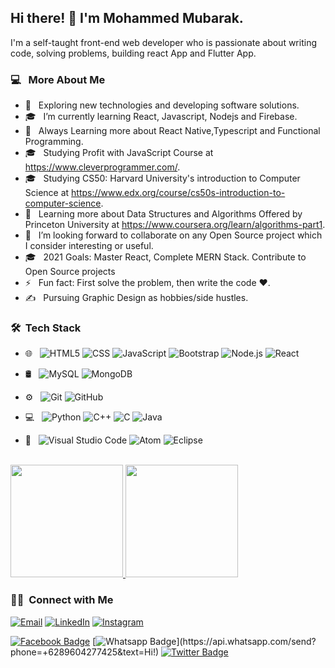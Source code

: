 ###

<h2>  Hi there! 👋 I'm Mohammed Mubarak.</h2>

I'm a self-taught front-end web developer who is passionate about writing code, solving problems, building react App and Flutter App.

<h3>  💻 &nbsp; More About Me </h3>

- 🤔 &nbsp; Exploring new technologies and developing software solutions.
- 🎓 &nbsp; I’m currently learning React, Javascript, Nodejs and Firebase.
- 🌱 &nbsp; Always Learning more about React Native,Typescript and Functional Programming.
- 🎓 &nbsp; Studying Profit with JavaScript Course at https://www.cleverprogrammer.com/.
- 🎓 &nbsp; Studying CS50: Harvard University's introduction to Computer Science at https://www.edx.org/course/cs50s-introduction-to-computer-science.
- 🌱 &nbsp; Learning more about Data Structures and Algorithms Offered by Princeton University at https://www.coursera.org/learn/algorithms-part1.
- 👯 &nbsp; I’m looking forward to collaborate on any Open Source project which I consider interesting or useful.
- 🎓 &nbsp; 2021 Goals: Master React, Complete MERN Stack. Contribute to Open Source projects
- ⚡ &nbsp; Fun fact: First solve the problem, then write the code :heart:.
- ✍️ &nbsp; Pursuing Graphic Design as hobbies/side hustles.

<h3> 🛠 &nbsp;Tech Stack</h3>

- 🌐 &nbsp;
  ![HTML5](https://img.shields.io/badge/-HTML5-333333?style=flat&logo=HTML5)
  ![CSS](https://img.shields.io/badge/-CSS-333333?style=flat&logo=CSS3&logoColor=1572B6)
  ![JavaScript](https://img.shields.io/badge/-JavaScript-333333?style=flat&logo=javascript)
  ![Bootstrap](https://img.shields.io/badge/-Bootstrap-333333?style=flat&logo=bootstrap&logoColor=563D7C)
  ![Node.js](https://img.shields.io/badge/-Node.js-333333?style=flat&logo=node.js)
  ![React](https://img.shields.io/badge/-React-333333?style=flat&logo=react)
- 🛢 &nbsp;
  ![MySQL](https://img.shields.io/badge/-MySQL-333333?style=flat&logo=mysql)
  ![MongoDB](https://img.shields.io/badge/-MongoDB-333333?style=flat&logo=mongodb)
- ⚙️ &nbsp;
  ![Git](https://img.shields.io/badge/-Git-333333?style=flat&logo=git)
  ![GitHub](https://img.shields.io/badge/-GitHub-333333?style=flat&logo=github)
- 💻 &nbsp;
  ![Python](https://img.shields.io/badge/-Python-333333?style=flat&logo=python)
  ![C++](https://img.shields.io/badge/-C++-333333?style=flat&logo=C%2B%2B&logoColor=00599C)
  ![C](https://img.shields.io/badge/-C-333333?style=flat&logo=C%2B%2B&logoColor=00599C)
  ![Java](https://img.shields.io/badge/-Java-333333?style=flat&logo=Java&logoColor=007396)

- 🔧 &nbsp;
  ![Visual Studio Code](https://img.shields.io/badge/-Visual%20Studio%20Code-333333?style=flat&logo=visual-studio-code&logoColor=007ACC)
  ![Atom](https://img.shields.io/badge/-Atom-333333?style=flat&logo=eclipse-ide&logoColor=2C2255)
  ![Eclipse](https://img.shields.io/badge/-Eclipse-333333?style=flat&logo=eclipse-ide&logoColor=2C2255)

<br/>

<a href="https://github.com/AVS1508">
  <img height="180em" src="https://github-readme-stats.vercel.app/api?username=saddamarbaa&theme=buefy&show_icons=true" />
  <img height="180em" src="https://github-readme-stats.vercel.app/api/top-langs/?username=saddamarbaa&theme=buefy&layout=compact" />
</a>

<br/>

<h3> 🤝🏻 &nbsp;Connect with Me </h3>

<p>
<a href="mailto:mohammedmubarakmk@gmail.com"><img alt="Email" src="https://img.shields.io/badge/Email-mohammedmubarakmk@gmail.com-blue?style=flat-square&logo=gmail"></a>
<a href="https://www.linkedin.com/in/mohammed-mubarak-5bbb47169/"><img alt="LinkedIn" src="https://img.shields.io/badge/LinkedIn-Mohammed%20Mubarak%20-blue?style=flat-square&logo=linkedin"></a>
<a href="https://www.instagram.com/scooby_doo.mk/"><img alt="Instagram" src="https://img.shields.io/badge/Instagram-scooby_doo.mk-blue?style=flat-square&logo=instagram"></a>

[![Facebook Badge](https://img.shields.io/badge/-Facebook-3b5998?style=flat-square&labelColor=3b5998&logo=facebook&logoColor=white&link=https://www.facebook.com/weltonpfelix/)](https://www.facebook.com/saddam.arbaa)
[![Whatsapp Badge](https://img.shields.io/badge/-Whatsapp-4CA143?style=flat-square&labelColor=4CA143&logo=whatsapp&logoColor=white&link=https://api.whatsapp.com/send?phone=+6289604277425&text=Hi!)](https://api.whatsapp.com/send?phone=+6289604277425&text=Hi!)
[![Twitter Badge](https://img.shields.io/badge/-Twitter-1da1f2?style=flat-square&labelColor=1da1f2&logo=twitter&logoColor=white&link=https://www.twitter.com/_weltonfelix/)](https://twitter.com/ArbaaSaddam/)

</p>

<!--TODO -->
<!-- will add my webside blow here -->
<!--
<a href="https://www.adityavsingh.com/"><img alt="Website" src="https://img.shields.io/badge/Website-www.adityavsingh.com-blue?style=flat-square&logo=google-chrome"></a>
-->

<!-- # latest Blog posts -->

<!-- BLOG-POST-LIST:START -->
<!-- BLOG-POST-LIST:END -->
